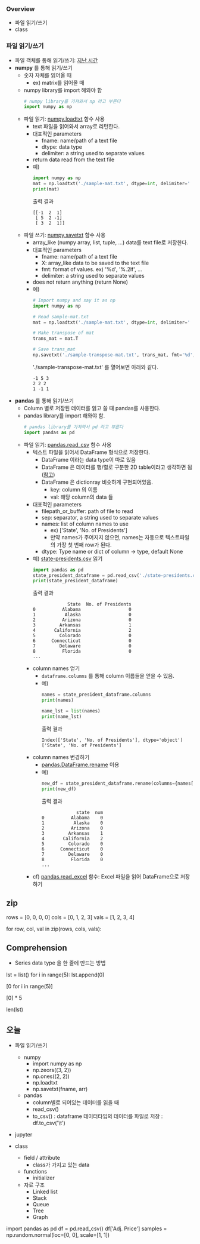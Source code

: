### Overview
- 파일 읽기/쓰기
- class

### 파일 읽기/쓰기
- 파일 객체를 통해 읽기/쓰기: [지난 시간](https://github.com/haekyu/python_tutoring_ms/blob/master/0601/0601.md)
- **numpy** 를 통해 읽기/쓰기
	- 숫자 자체를 읽어올 때
		- ex) matrix를 읽어올 때
	- numpy library를 import 해와야 함
		```python
		# numpy library를 가져와서 np 라고 부른다
		import numpy as np
		```
	- 파일 읽기: [numpy.loadtxt](https://docs.scipy.org/doc/numpy-1.14.0/reference/generated/numpy.loadtxt.html) 함수 사용
		- text 파일을 읽어와서 array로 리턴한다.
		- 대표적인 parameters
			- fname: name/path of a text file
			- dtype: data type
			- delimiter: a string used to separate values
		- return data read from the text file
		- 예)
			```python
			import numpy as np
			mat = np.loadtxt('./sample-mat.txt', dtype=int, delimiter=' ')
			print(mat)
			```
			출력 결과
			```
			[[-1  2  1]
			 [ 5  2 -1]
			 [ 3  2  1]]
			```
	- 파일 쓰기: [numpy.savetxt](https://docs.scipy.org/doc/numpy-1.14.0/reference/generated/numpy.savetxt.html) 함수 사용
		- array_like (numpy array, list, tuple, ...) data를 text file로 저장한다.
		- 대표적인 parameters
			- fname: name/path of a text file
			- X: array_like data to be saved to the text file
			- fmt: format of values. ex) '%d', '%.2lf', ...
			- delimiter: a string used to separate values
		- does not return anything (return None)
		- 예)
			```python
			# Import numpy and say it as np
			import numpy as np

			# Read sample-mat.txt
			mat = np.loadtxt('./sample-mat.txt', dtype=int, delimiter=' ')
			
			# Make transpose of mat
			trans_mat = mat.T

			# Save trans_mat
			np.savetxt('./sample-transpose-mat.txt', trans_mat, fmt='%d', delimiter=' ')
			```
			'./sample-transpose-mat.txt' 를 열어보면 아래와 같다.
			```
			-1 5 3
			2 2 2
			1 -1 1
			```
- **pandas** 를 통해 읽기/쓰기
	- Column 별로 저장된 데이터를 읽고 쓸 때 pandas를 사용한다.
	- pandas library를 import 해와야 함.
		```python
		# pandas library를 가져와서 pd 라고 부른다
		import pandas as pd
		```
	- 파일 읽기: [pandas.read_csv](https://pandas.pydata.org/pandas-docs/stable/generated/pandas.read_csv.html) 함수 사용
		- 텍스트 파일을 읽어서 DataFrame 형식으로 저장한다.
			- DataFrame 이라는 data type이 따로 있음
			- DataFrame 은 데이터를 행/렬로 구분한 2D table이라고 생각하면 됨 ([참고](http://pinkwink.kr/735))
			- DataFrame 은 dictionray 비슷하게 구현되어있음.
				- key: column 의 이름
				- val: 해당 column의 data 들
		- 대표적인 parameters
			- filepath_or_buffer: path of file to read
			- sep: separator, a string used to separate values
			- names: list of column names to use
				- ex) ['State', 'No. of Presidents']
				- 만약 names가 주어지지 않으면, names는 자동으로 텍스트파일의 가장 첫 번째 row가 된다.
			- dtype: Type name or dict of column -> type, default None
		- 예) [state-presidents.csv](./state-presidents.csv) 읽기
			```python
			import pandas as pd
			state_president_dataframe = pd.read_csv('./state-presidents.csv', sep=',')
			print(state_president_dataframe)
			```
			출력 결과
			```
			             State  No. of Presidents
			0          Alabama                  0
			1           Alaska                  0
			2          Arizona                  0
			3         Arkansas                  1
			4       California                  2
			5         Colorado                  0
			6      Connecticut                  0
			7         Delaware                  0
			8          Florida                  0
			...
			```
		- column names 얻기
			- `dataframe.columns` 를 통해 column 이름들을 얻을 수 있음.
			- 예)
				```python
				names = state_president_dataframe.columns
				print(names)

				name_lst = list(names)
				print(name_lst)
				```
				출력 결과
				```
				Index(['State', 'No. of Presidents'], dtype='object')
				['State', 'No. of Presidents']
				```
		- column names 변경하기
			- [pandas.DataFrame.rename](http://pandas.pydata.org/pandas-docs/stable/generated/pandas.DataFrame.rename.html) 이용
			- 예)
				```python
				new_df = state_president_dataframe.rename(columns={names[0]: 'state', names[1]: 'num'})
				print(new_df)

				```
				출력 결과
				```
				             state  num
				0          Alabama    0
				1           Alaska    0
				2          Arizona    0
				3         Arkansas    1
				4       California    2
				5         Colorado    0
				6      Connecticut    0
				7         Delaware    0
				8          Florida    0
				...
				```
		- cf) [pandas.read_excel](https://pandas.pydata.org/pandas-docs/version/0.20/generated/pandas.read_excel.html) 함수: Excel 파일을 읽어 DataFrame으로 저장하기


## zip
rows = [0, 0, 0, 0]
cols = [0, 1, 2, 3]
vals = [1, 2, 3, 4]

for row, col, val in zip(rows, cols, vals):
	


## Comprehension
- Series data type 을 한 줄에 만드는 방법

lst = list()
for i in range(5):
	lst.append(0)

[0 for i in range(5)]

[0] * 5

len(lst)


## 오늘
- 파일 읽기/쓰기
	- numpy
		- import numpy as np
		- np.zeors((3, 2))
		- np.ones((2, 2))
		- np.loadtxt
		- np.savetxt(fname, arr)
	- pandas
		- column별로 되어있는 데이터를 읽을 때
		- read_csv()
		- to_csv()
			: dataframe 데이터타입의 데이터를 파일로 저장
			: df.to_csv('\t')
- jupyter

- class
	- field / attribute
		- class가 가지고 있는 data
	- functions
		- initializer
	- 자료 구조
		- Linked list 
		- Stack
		- Queue
		- Tree
		- Graph



import pandas as pd
df = pd.read_csv()
df['Adj. Price']
samples = np.random.normal(loc=[0, 0], scale=[1, 1])